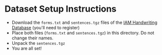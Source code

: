 # Dataset Setup Instructions

- Download the ``forms.txt`` and ``sentences.tgz`` files of the [IAM Handwriting Database](http://www.fki.inf.unibe.ch/databases/iam-handwriting-database/download-the-iam-handwriting-database) (you'll need to register)
- Place both files (``forms.txt`` and ``sentences.tgz``) in this directory. Do not change their names.
- Unpack the ``sentences.tgz``
- You are all set!
